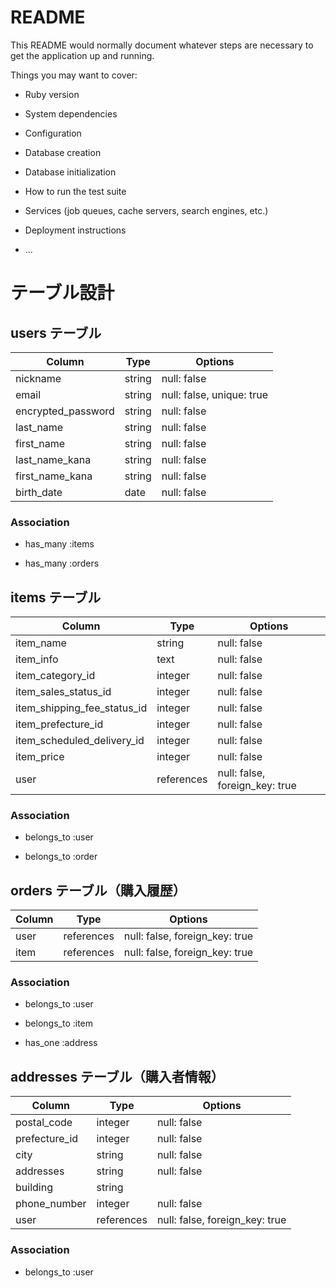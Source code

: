 # README

This README would normally document whatever steps are necessary to get the
application up and running.

Things you may want to cover:

- Ruby version

- System dependencies

- Configuration

- Database creation

- Database initialization

- How to run the test suite

- Services (job queues, cache servers, search engines, etc.)

- Deployment instructions

- ...

# テーブル設計

## users テーブル

| Column             | Type   | Options                   |
| ------------------ | ------ | ------------------------- |
| nickname           | string | null: false               |
| email              | string | null: false, unique: true |
| encrypted_password | string | null: false               |
| last_name          | string | null: false               |
| first_name         | string | null: false               |
| last_name_kana     | string | null: false               |
| first_name_kana    | string | null: false               |
| birth_date         | date   | null: false               |

### Association

<!-- # itemsテーブルとのアソシエーション -->

- has_many :items
<!-- # ordersテーブルとのアソシエーション -->
- has_many :orders

## items テーブル

| Column                      | Type       | Options                        |
| --------------------------- | ---------- | ------------------------------ |
| item_name                   | string     | null: false                    |
| item_info                   | text       | null: false                    |
| item_category_id            | integer    | null: false                    |
| item_sales_status_id        | integer    | null: false                    |
| item_shipping_fee_status_id | integer    | null: false                    |
| item_prefecture_id          | integer    | null: false                    |
| item_scheduled_delivery_id  | integer    | null: false                    |
| item_price                  | integer    | null: false                    |
| user                        | references | null: false, foreign_key: true |

<!-- ※item-image は ActiveStorage で実装するため含まない -->

### Association

<!-- # usersテーブルとのアソシエーション -->

- belongs_to :user
<!-- # ordersテーブルとのアソシエーション -->
- belongs_to :order

## orders テーブル（購入履歴）

| Column | Type       | Options                        |
| ------ | ---------- | ------------------------------ |
| user   | references | null: false, foreign_key: true |
| item   | references | null: false, foreign_key: true |

### Association

<!-- # usersテーブルとのアソシエーション -->

- belongs_to :user
<!-- # itemsテーブルとのアソシエーション -->

- belongs_to :item
<!-- # addressテーブルとのアソシエーション -->

- has_one :address

## addresses テーブル（購入者情報）

| Column        | Type       | Options                        |
| ------------- | ---------- | ------------------------------ |
| postal_code   | integer    | null: false                    |
| prefecture_id | integer    | null: false                    |
| city          | string     | null: false                    |
| addresses     | string     | null: false                    |
| building      | string     |                                |
| phone_number  | integer    | null: false                    |
| user          | references | null: false, foreign_key: true |

### Association

<!-- # usersテーブルとのアソシエーション -->

- belongs_to :user
